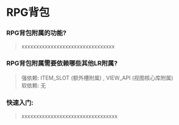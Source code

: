 # RPG背包

### RPG背包附属的功能?

> xxxxxxxxxxxxxxxxxxxxxxxxxxxxxxxx


### RPG背包附属需要依赖哪些其他LR附属?

> 强依赖: ITEM_SLOT (额外槽附属) , VIEW_API (视图核心库附属)<br>软依赖: 无


### 快速入门:

>xxxxxxxxxxxxxxxxxxxxxxxxxxxxxxxxx
